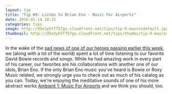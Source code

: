 ```yaml
---
layout: tip
title: "Tip #9: Listen to Brian Eno - Music For Airports"
date: 2016-01-14 10:15
categories: tips
image: http://d5e3yh7f757go.cloudfront.net/tips/tip-9-maxresdefault.jpg
thumbnail: http://d5e3yh7f757go.cloudfront.net/tips/thumbs/tip-9-maxresdefault.jpg
---
```

In the wake of the [sad news of one of our heroes passing earlier this week](http://www.nytimes.com/2016/01/12/arts/music/david-bowie-dies-at-69.html?_r=0), we (along with a lot of the world) spent a lot of time listening to our favorite David Bowie records and songs. While he had amazing work in every part of his career, our favorites are his collaborations with another one of our idols, Brian Eno. If the only Brian Eno music you've heard is Bowie or Roxy Music related, we strongly urge you to check out as much of his catalog as you can. Today, we're enjoying the meditative sounds of one of his more abstract works [Ambient 1: Music For Airports](https://open.spotify.com/album/063f8Ej8rLVTz9KkjQKEMa) and we think you should, too.